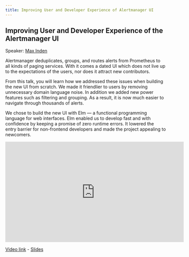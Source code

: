 ```yaml
---
title: Improving User and Developer Experience of Alertmanager UI
---
```


## Improving User and Developer Experience of the Alertmanager UI

Speaker: [Max Inden](/2017-munich/speakers/max-inden/)

Alertmanager deduplicates, groups, and routes alerts from Prometheus to all
kinds of paging services. With it comes a dated UI which does not live up to
the expectations of the users, nor does it attract new contributors.
 
From this talk, you will learn how we addressed these issues when building the
new UI from scratch. We made it friendlier to users by removing unnecessary
domain language noise. In addition we added new power features such as
filtering and grouping. As a result, it is now much easier to navigate through
thousands of alerts.
 
We chose to build the new UI with Elm — a functional programming language for
web interfaces. Elm enabled us to develop fast and with confidence by keeping a
promise of zero runtime errors. It lowered the entry barrier for non-frontend
developers and made the project appealing to newcomers.

<iframe width="560" height="315" src="https://www.youtube.com/embed/TpifnbUGXD8" frameborder="0" allowfullscreen></iframe>

[Video link](https://youtu.be/TpifnbUGXD8) -
[Slides](/2017-munich/slides/improving-user-and-developer-experience-of-the-alertmanager-ui.pdf)
